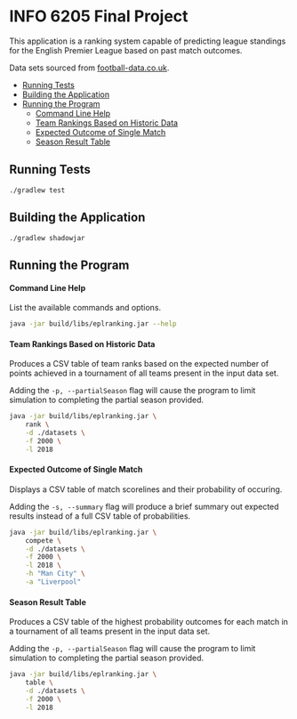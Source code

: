 # INFO 6205 Final Project

This application is a ranking system capable of predicting league standings for the English Premier League based on past match outcomes.

Data sets sourced from [football-data.co.uk](http://www.football-data.co.uk/englandm.php).

- [Running Tests](#running-tests)
- [Building the Application](#building-the-application)
- [Running the Program](#running-the-program)
    - [Command Line Help](#command-line-help)
    - [Team Rankings Based on Historic Data](#team-rankings-based-on-historic-data)
    - [Expected Outcome of Single Match](#expected-outcome-of-single-match)
    - [Season Result Table](#season-result-table)

## Running Tests
```
./gradlew test
```

## Building the Application
```
./gradlew shadowjar
```

## Running the Program

#### Command Line Help

List the available commands and options.

```bash
java -jar build/libs/eplranking.jar --help
```

#### Team Rankings Based on Historic Data

Produces a CSV table of team ranks based on the expected number of points achieved in a tournament of all teams present in the input data set.

Adding the `-p, --partialSeason` flag will cause the program to limit simulation to completing the partial season provided.

```bash
java -jar build/libs/eplranking.jar \
    rank \
    -d ./datasets \
    -f 2000 \
    -l 2018
```

#### Expected Outcome of Single Match

Displays a CSV table of match scorelines and their probability of occuring.

Adding the `-s, --summary` flag will produce a brief summary out expected results instead of a full CSV table of probabilities.

```bash
java -jar build/libs/eplranking.jar \
    compete \
    -d ./datasets \
    -f 2000 \
    -l 2018 \
    -h "Man City" \
    -a "Liverpool"
```

#### Season Result Table

Produces a CSV table of the highest probability outcomes for each match in a tournament of all teams present in the input data set.

Adding the `-p, --partialSeason` flag will cause the program to limit simulation to completing the partial season provided.

```bash
java -jar build/libs/eplranking.jar \
    table \
    -d ./datasets \
    -f 2000 \
    -l 2018
```